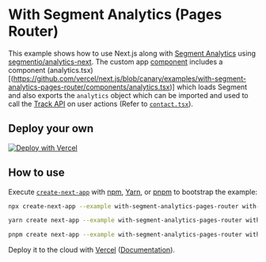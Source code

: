 # With Segment Analytics (Pages Router)

This example shows how to use Next.js along with [Segment Analytics](https://segment.com) using [segmentio/analytics-next](https://github.com/segmentio/analytics-next). The custom app [component](https://github.com/vercel/next.js/blob/canary/examples/with-segment-analytics-pages-router/pages/_app.tsx) includes a component (analytics.tsx)[(https://github.com/vercel/next.js/blob/canary/examples/with-segment-analytics-pages-router/components/analytics.tsx)] which loads Segment and also exports the `analytics` object which can be imported and used to call the [Track API](https://segment.com/docs/connections/spec/track/) on user actions (Refer to [`contact.tsx`](https://github.com/vercel/next.js/blob/canary/examples/with-segment-analytics-pages-router/pages/contact.tsx)).

## Deploy your own

[![Deploy with Vercel](https://vercel.com/button)](https://vercel.com/new/clone?repository-url=https://github.com/vercel/next.js/tree/canary/examples/with-segment-analytics-pages-router&project-name=with-segment-analytics-pages-router&repository-name=with-segment-analytics-pages-router)

## How to use

Execute [`create-next-app`](https://github.com/vercel/next.js/tree/canary/packages/create-next-app) with [npm](https://docs.npmjs.com/cli/init), [Yarn](https://yarnpkg.com/lang/en/docs/cli/create/), or [pnpm](https://pnpm.io) to bootstrap the example:

```bash
npx create-next-app --example with-segment-analytics-pages-router with-segment-analytics-app
```

```bash
yarn create next-app --example with-segment-analytics-pages-router with-segment-analytics-app
```

```bash
pnpm create next-app --example with-segment-analytics-pages-router with-segment-analytics-app
```

Deploy it to the cloud with [Vercel](https://vercel.com/new?utm_source=github&utm_medium=readme&utm_campaign=next-example) ([Documentation](https://nextjs.org/docs/deployment)).
